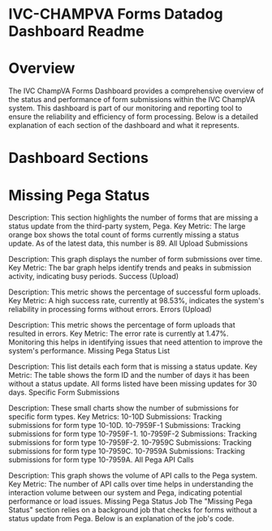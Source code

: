 # IVC-CHAMPVA Forms Datadog Dashboard Readme

# Overview
The IVC ChampVA Forms Dashboard provides a comprehensive overview of the status and performance of form submissions within the IVC ChampVA system. This dashboard is part of our monitoring and reporting tool to ensure the reliability and efficiency of form processing. Below is a detailed explanation of each section of the dashboard and what it represents.

# Dashboard Sections


# Missing Pega Status

Description: This section highlights the number of forms that are missing a status update from the third-party system, Pega.
Key Metric: The large orange box shows the total count of forms currently missing a status update. As of the latest data, this number is 89.
All Upload Submissions

Description: This graph displays the number of form submissions over time.
Key Metric: The bar graph helps identify trends and peaks in submission activity, indicating busy periods.
Success (Upload)

Description: This metric shows the percentage of successful form uploads.
Key Metric: A high success rate, currently at 98.53%, indicates the system's reliability in processing forms without errors.
Errors (Upload)

Description: This metric shows the percentage of form uploads that resulted in errors.
Key Metric: The error rate is currently at 1.47%. Monitoring this helps in identifying issues that need attention to improve the system's performance.
Missing Pega Status List

Description: This list details each form that is missing a status update.
Key Metric: The table shows the form ID and the number of days it has been without a status update. All forms listed have been missing updates for 30 days.
Specific Form Submissions

Description: These small charts show the number of submissions for specific form types.
Key Metrics:
10-10D Submissions: Tracking submissions for form type 10-10D.
10-7959F-1 Submissions: Tracking submissions for form type 10-7959F-1.
10-7959F-2 Submissions: Tracking submissions for form type 10-7959F-2.
10-7959C Submissions: Tracking submissions for form type 10-7959C.
10-7959A Submissions: Tracking submissions for form type 10-7959A.
All Pega API Calls

Description: This graph shows the volume of API calls to the Pega system.
Key Metric: The number of API calls over time helps in understanding the interaction volume between our system and Pega, indicating potential performance or load issues.
Missing Pega Status Job
The "Missing Pega Status" section relies on a background job that checks for forms without a status update from Pega. Below is an explanation of the job's code.
